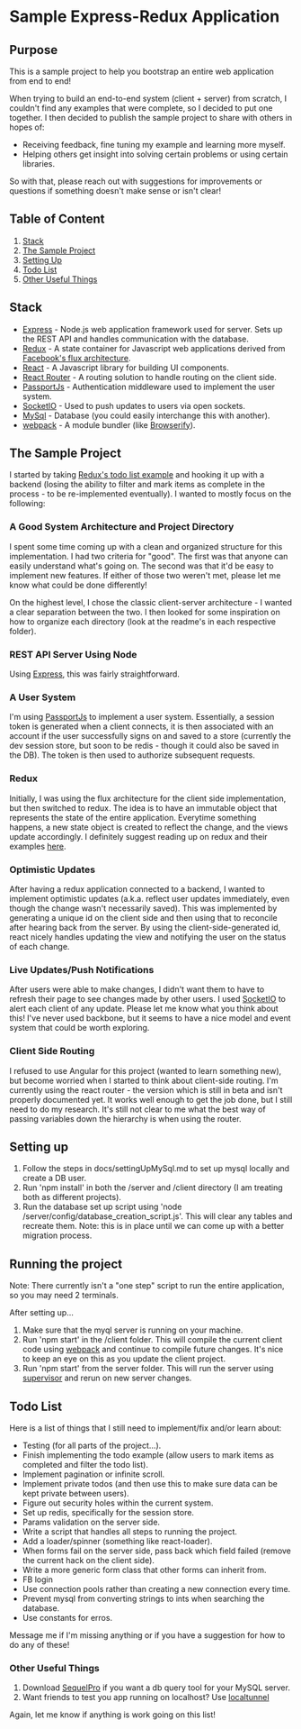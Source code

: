 # Sample Express-Redux Application

## Purpose

This is a sample project to help you bootstrap an entire web application from end to end! 

When trying to build an end-to-end system (client + server) from scratch, I couldn't find any examples that were complete, so I decided to put one together. I then decided to publish the sample project to share with others in hopes of:

* Receiving feedback, fine tuning my example and learning more myself.
* Helping others get insight into solving certain problems or using certain libraries.

So with that, please reach out with suggestions for improvements or questions if something doesn't make sense or isn't clear!

## Table of Content

1. [Stack](https://github.com/aybmab/express-redux-sample#stack)
2. [The Sample Project](https://github.com/aybmab/express-redux-sample#the-sample-project)
3. [Setting Up](https://github.com/aybmab/express-redux-sample#setting-up)
4. [Todo List](https://github.com/aybmab/express-redux-sample#todo-list)
4. [Other Useful Things](https://github.com/aybmab/express-redux-sample#other-useful-things)

## Stack

* [Express](http://expressjs.com/) - Node.js web application framework used for server. Sets up the REST API and handles communication with the database.
* [Redux](http://rackt.github.io/redux/) - A state container for Javascript web applications derived from [Facebook's flux architecture](https://facebook.github.io/flux/docs/overview.html).
* [React](http://facebook.github.io/react/) - A Javascript library for building UI components.
* [React Router](http://rackt.github.io/react-router/) - A routing solution to handle routing on the client side. 
* [PassportJs](http://passportjs.org/) - Authentication middleware used to implement the user system. 
* [SocketIO](http://socket.io/) - Used to push updates to users via open sockets.
* [MySql](https://www.mysql.com/) - Database (you could easily interchange this with another).
* [webpack](https://webpack.github.io/) - A module bundler (like [Browserify](http://browserify.org/)).

## The Sample Project

I started by taking [Redux's todo list example](http://rackt.github.io/redux/docs/basics/ExampleTodoList.html) and hooking it up with a backend (losing the ability to filter and mark items as complete in the process - to be re-implemented eventually). I wanted to mostly focus on the following:

### A Good System Architecture and Project Directory

I spent some time coming up with a clean and organized structure for this implementation. I had two criteria for "good". The first was that anyone can easily understand what's going on. The second was that it'd be easy to implement new features. If either of those two weren't met, please let me know what could be done differently!

On the highest level, I chose the classic client-server architecture - I wanted a clear separation between the two. I then looked for some inspiration on how to organize each directory (look at the readme's in each respective folder).


### REST API Server Using Node

Using [Express](http://expressjs.com/), this was fairly straightforward.

### A User System

I'm using [PassportJs](http://passportjs.org/) to implement a user system. Essentially, a session token is generated when a client connects, it is then associated with an account if the user successfully signs on and saved to a store (currently the dev session store, but soon to be redis - though it could also be saved in the DB). The token is then used to authorize subsequent requests.

### Redux

Initially, I was using the flux architecture for the client side implementation, but then switched to redux. The idea is to have an immutable object that represents the state of the entire application. Everytime something happens, a new state object is created to reflect the change, and the views update accordingly. I definitely suggest reading up on redux and their examples [here](http://rackt.github.io/redux/).

### Optimistic Updates

After having a redux application connected to a backend, I wanted to implement optimistic updates (a.k.a. reflect user updates immediately, even though the change wasn't necessarily saved). This was implemented by generating a unique id on the client side and then using that to reconcile after hearing back from the server. By using the client-side-generated id, react nicely handles updating the view and notifying the user on the status of each change.

### Live Updates/Push Notifications

After users were able to make changes, I didn't want them to have to refresh their page to see changes made by other users. I used [SocketIO](http://socket.io/) to alert each client of any update. Please let me know what you think about this! I've never used backbone, but it seems to have a nice model and event system that could be worth exploring.

### Client Side Routing

I refused to use Angular for this project (wanted to learn something new), but become worried when I started to think about client-side routing. I'm currently using the react router - the version which is still in beta and isn't properly documented yet. It works well enough to get the job done, but I still need to do my research. It's still not clear to me what the best way of passing variables down the hierarchy is when using the router.

## Setting up

1. Follow the steps in docs/settingUpMySql.md to set up mysql locally and create a DB user.
2. Run 'npm install' in both the /server and /client directory (I am treating both as different projects).
3. Run the database set up script using 'node /server/config/database_creation_script.js'. This will clear any tables and recreate them. Note: this is in place until we can come up with a better migration process. 

## Running the project

Note: There currently isn't a "one step" script to run the entire application, so you may need 2 terminals.

After setting up...

1. Make sure that the myql server is running on your machine.
2. Run 'npm start' in the /client folder. This will compile the current client code using [webpack](https://webpack.github.io/) and continue to compile future changes. It's nice to keep an eye on this as you update the client project.
3. Run 'npm start' from the server folder. This will run the server using [supervisor](https://github.com/petruisfan/node-supervisor) and rerun on new server changes.

## Todo List

Here is a list of things that I still need to implement/fix and/or learn about:

* Testing (for all parts of the project...).
* Finish implementing the todo example (allow users to mark items as completed and filter the todo list).
* Implement pagination or infinite scroll.
* Implement private todos (and then use this to make sure data can be kept private between users).
* Figure out security holes within the current system.
* Set up redis, specifically for the session store.
* Params validation on the server side.
* Write a script that handles all steps to running the project.
* Add a loader/spinner (something like react-loader).
* When forms fail on the server side, pass back which field failed (remove the current hack on the client side).
* Write a more generic form class that other forms can inherit from.
* FB login
* Use connection pools rather than creating a new connection every time.
* Prevent mysql from converting strings to ints when searching the database.
* Use constants for erros.

Message me if I'm missing anything or if you have a suggestion for how to do any of these!

### Other Useful Things

1. Download [SequelPro](http://www.sequelpro.com/) if you want a db query tool for your MySQL server.
2. Want friends to test you app running on localhost? Use [localtunnel](http://localtunnel.me/)

Again, let me know if anything is work going on this list!

